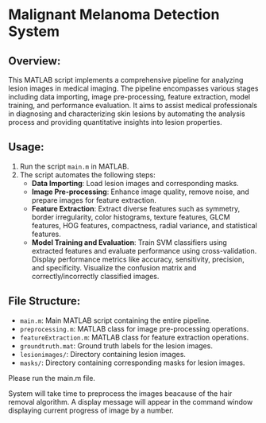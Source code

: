 # Malignant Melanoma Detection System

## Overview:
This MATLAB script implements a comprehensive pipeline for analyzing lesion images in medical imaging. The pipeline encompasses various stages including data importing, image pre-processing, feature extraction, model training, and performance evaluation. It aims to assist medical professionals in diagnosing and characterizing skin lesions by automating the analysis process and providing quantitative insights into lesion properties.

## Usage:
1. Run the script `main.m` in MATLAB.
2. The script automates the following steps:
   - **Data Importing**: Load lesion images and corresponding masks.
   - **Image Pre-processing**: Enhance image quality, remove noise, and prepare images for feature extraction.
   - **Feature Extraction**: Extract diverse features such as symmetry, border irregularity, color histograms, texture features, GLCM features, HOG features, compactness, radial variance, and statistical features.
   - **Model Training and Evaluation**: Train SVM classifiers using extracted features and evaluate performance using cross-validation. Display performance metrics like accuracy, sensitivity, precision, and specificity. Visualize the confusion matrix and correctly/incorrectly classified images.

## File Structure:
- `main.m`: Main MATLAB script containing the entire pipeline.
- `preprocessing.m`: MATLAB class for image pre-processing operations.
- `featureExtraction.m`: MATLAB class for feature extraction operations.
- `groundtruth.mat`: Ground truth labels for the lesion images.
- `lesionimages/`: Directory containing lesion images.
- `masks/`: Directory containing corresponding masks for lesion images.

Please run the main.m file.

System will take time to preprocess the images beacause of the hair removal algorithm.
A display message will appear in the command window displaying current progress of image by a number.

